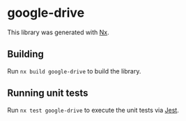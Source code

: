 # google-drive

This library was generated with [Nx](https://nx.dev).

## Building

Run `nx build google-drive` to build the library.

## Running unit tests

Run `nx test google-drive` to execute the unit tests via [Jest](https://jestjs.io).
